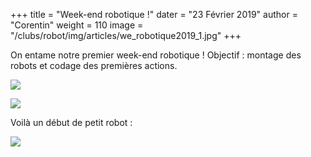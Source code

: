+++
title = "Week-end robotique !"
dater = "23 Février 2019"
author = "Corentin"
weight = 110
image = "/clubs/robot/img/articles/we_robotique2019_1.jpg"
+++

<p>
On entame notre premier week-end robotique !
Objectif : montage des robots et codage des premières actions.  </p>

<p>	<img src="/clubs/robot/img/articles/we_robotique2019_1.jpg"/></p>
<p>	<img src="/clubs/robot/img/articles/we_robotique2019_2.jpg"/></p>

<p>
Voilà un début de petit robot :  </p>

<p>	<img src="/clubs/robot/img/articles/we_robotique2019_3.jpg"/></p>
